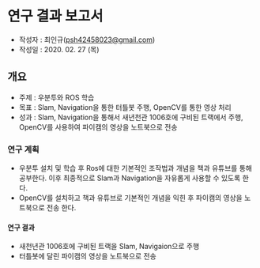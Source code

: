 # 연구 결과 보고서
- 작성자 : 최인규(psh42458023@gmail.com)
- 작성일 : 2020. 02. 27 (목)

## 개요
- 주제 : 우분투와 ROS 학습
- 목표 : Slam, Navigation을 통한 터틀봇 주행, OpenCV를 통한 영상 처리
- 성과 : Slam, Navigation을 통해서 새년천관 1006호에 구비된 트랙에서 주행, OpenCV를 사용하여 파이캠의 영상을 노트북으로 전송

### 연구 계획
- 우분투 설치 및 학습 후 Ros에 대한 기본적인 조작법과 개념을 책과 유튜브를 통해 공부한다. 이후 최종적으로 Slam과 Navigation을 자유롭게 사용할 수 있도록 한다.
- OpenCV를 설치하고 책과 유튜브로 기본적인 개념을 익힌 후 파이캠의 영상을 노트북으로 전송 한다.
#### 연구 결과
- 새천년관 1006호에 구비된 트랙을 Slam, Navigaion으로 주행
- 터틀봇에 달린 파이캠의 영상을 노트북으로 전송
